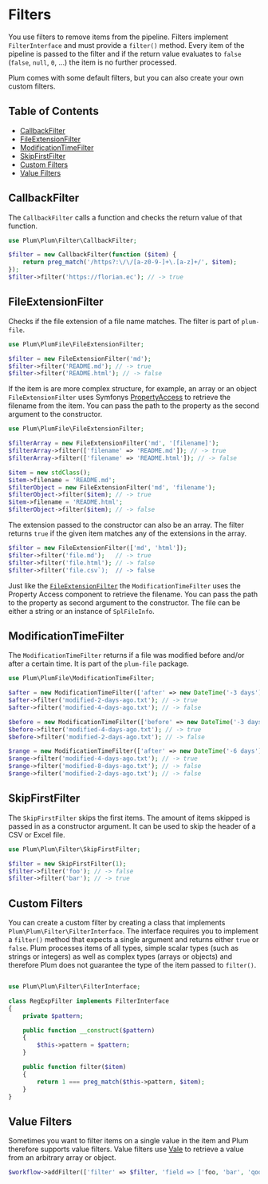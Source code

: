 Filters
=======

You use filters to remove items from the pipeline. Filters implement `FilterInterface` and must provide a `filter()`
method. Every item of the pipeline is passed to the filter and if the return value evaluates to `false` (`false`,
`null`, `0`, ...) the item is no further processed.

Plum comes with some default filters, but you can also create your own custom filters.


Table of Contents
-----------------

- [CallbackFilter](#callbackfilter)
- [FileExtensionFilter](#fileextensionfilter)
- [ModificationTimeFilter](#modificationtimefilter)
- [SkipFirstFilter](#skipfirstfilter)
- [Custom Filters](#custom-filters)
- [Value Filters](#value-filters)


CallbackFilter
--------------

The `CallbackFilter` calls a function and checks the return value of that function.

```php
use Plum\Plum\Filter\CallbackFilter;

$filter = new CallbackFilter(function ($item) {
    return preg_match('/https?:\/\/[a-z0-9-]+\.[a-z]+/', $item);
});
$filter->filter('https://florian.ec'); // -> true
```


FileExtensionFilter
-------------------

Checks if the file extension of a file name matches. The filter is part of `plum-file`.

```php
use Plum\PlumFile\FileExtensionFilter;

$filter = new FileExtensionFilter('md');
$filter->filter('README.md'); // -> true
$filter->filter('README.html'); // -> false
```

If the item is are more complex structure, for example, an array or an object `FileExtensionFilter` uses Symfonys
[PropertyAccess](http://symfony.com/doc/current/components/property_access/introduction.html) to retrieve the filename
from the item. You can pass the path to the property as the second argument to the constructor.

```php
use Plum\PlumFile\FileExtensionFilter;

$filterArray = new FileExtensionFilter('md', '[filename]');
$filterArray->filter(['filename' => 'README.md']); // -> true
$filterArray->filter(['filename' => 'README.html']); // -> false

$item = new stdClass();
$item->filename = 'README.md';
$filterObject = new FileExtensionFilter('md', 'filename');
$filterObject->filter($item); // -> true
$item->filename = 'README.html';
$filterObject->filter($item); // -> false
```

The extension passed to the constructor can also be an array. The filter returns `true` if the given item matches any
of the extensions in the array.

```php
$filter = new FileExtensionFilter(['md', 'html']);
$filter->filter('file.md');   // -> true
$filter->filter('file.html'); // -> false
$filter->filter('file.csv`);  // -> false
```

Just like the [`FileExtensionFilter`](#fileextensionfilter) the `ModificationTimeFilter` uses the Property Access
component to retrieve the filename. You can pass the path to the property as second argument to the constructor. The
file can be either a string or an instance of `SplFileInfo`.


ModificationTimeFilter
----------------------

The `ModificationTimeFilter` returns if a file was modified before and/or after a certain time. It is part of the
`plum-file` package.

```php
use Plum\PlumFile\ModificationTimeFilter;

$after = new ModificationTimeFilter(['after' => new DateTime('-3 days')]);
$after->filter('modified-2-days-ago.txt'); // -> true
$after->filter('modified-4-days-ago.txt'); // -> false

$before = new ModificationTimeFilter(['before' => new DateTime('-3 days')]);
$before->filter('modified-4-days-ago.txt'); // -> true
$before->filter('modified-2-days-ago.txt'); // -> false

$range = new ModificationTimeFilter(['after' => new DateTime('-6 days'), 'before' => new DateTime('-3 days')]);
$range->filter('modified-4-days-ago.txt'); // -> true
$range->filter('modified-8-days-ago.txt'); // -> false
$range->filter('modified-2-days-ago.txt'); // -> false
```


SkipFirstFilter
--------------

The `SkipFirstFilter` skips the first items. The amount of items skipped is passed in as a constructor argument. It
can be used to skip the header of a CSV or Excel file.

```php
use Plum\Plum\Filter\SkipFirstFilter;

$filter = new SkipFirstFilter(1);
$filter->filter('foo'); // -> false
$filter->filter('bar'); // -> true
```


Custom Filters
--------------

You can create a custom filter by creating a class that implements `Plum\Plum\Filter\FilterInterface`. The interface
requires you to implement a `filter()` method that expects a single argument and returns either `true` or `false`.
Plum processes items of all types, simple scalar types (such as strings or integers) as well as complex types (arrays
or objects) and therefore Plum does not guarantee the type of the item passed to `filter()`.

```php

use Plum\Plum\Filter\FilterInterface;

class RegExpFilter implements FilterInterface
{
    private $pattern;

    public function __construct($pattern)
    {
        $this->pattern = $pattern;
    }

    public function filter($item)
    {
        return 1 === preg_match($this->pattern, $item);
    }
}
```


Value Filters
-------------

Sometimes you want to filter items on a single value in the item and Plum therefore supports value filters. Value
filters use [Vale](https://github.com/cocur/vale) to retrieve a value from an arbitrary array or object.

```php
$workflow->addFilter(['filter' => $filter, 'field => ['foo, 'bar', 'qoo']]);
```

